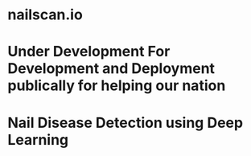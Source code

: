 # nailscan.io
# Under Development For Development and Deployment publically for helping   our nation
# Nail Disease Detection using Deep Learning
